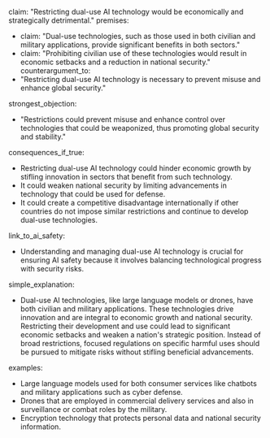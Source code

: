claim: "Restricting dual-use AI technology would be economically and strategically detrimental."
premises:
  - claim: "Dual-use technologies, such as those used in both civilian and military applications, provide significant benefits in both sectors."
  - claim: "Prohibiting civilian use of these technologies would result in economic setbacks and a reduction in national security."
counterargument_to:
  - "Restricting dual-use AI technology is necessary to prevent misuse and enhance global security."

strongest_objection:
  - "Restrictions could prevent misuse and enhance control over technologies that could be weaponized, thus promoting global security and stability."

consequences_if_true:
  - Restricting dual-use AI technology could hinder economic growth by stifling innovation in sectors that benefit from such technology.
  - It could weaken national security by limiting advancements in technology that could be used for defense.
  - It could create a competitive disadvantage internationally if other countries do not impose similar restrictions and continue to develop dual-use technologies.

link_to_ai_safety:
  - Understanding and managing dual-use AI technology is crucial for ensuring AI safety because it involves balancing technological progress with security risks.

simple_explanation:
  - Dual-use AI technologies, like large language models or drones, have both civilian and military applications. These technologies drive innovation and are integral to economic growth and national security. Restricting their development and use could lead to significant economic setbacks and weaken a nation's strategic position. Instead of broad restrictions, focused regulations on specific harmful uses should be pursued to mitigate risks without stifling beneficial advancements.

examples:
  - Large language models used for both consumer services like chatbots and military applications such as cyber defense.
  - Drones that are employed in commercial delivery services and also in surveillance or combat roles by the military.
  - Encryption technology that protects personal data and national security information.